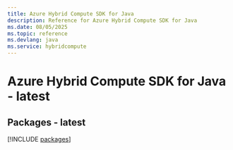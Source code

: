```yaml
---
title: Azure Hybrid Compute SDK for Java
description: Reference for Azure Hybrid Compute SDK for Java
ms.date: 08/05/2025
ms.topic: reference
ms.devlang: java
ms.service: hybridcompute
---
```

# Azure Hybrid Compute SDK for Java - latest
## Packages - latest
[!INCLUDE [packages](hybrid-compute-index.md)]